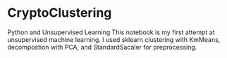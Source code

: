 # CryptoClustering
Python and Unsupervised Learning 
This notebook is my first attempt at unsupervised machine learning. 
I used sklearn clustering with KmMeans, decompostion with PCA, and StandardSacaler for preprocessing.
